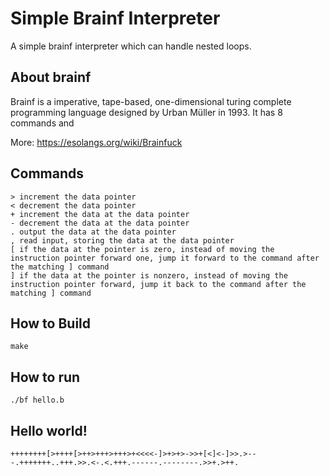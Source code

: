 # Simple Brainf Interpreter

A simple brainf interpreter which can handle nested loops.

## About brainf

Brainf is a imperative, tape-based, one-dimensional turing complete programming language designed by Urban Müller in 1993. It has 8 commands and 

More: https://esolangs.org/wiki/Brainfuck

## Commands

	> increment the data pointer
	< decrement the data pointer
	+ increment the data at the data pointer
	- decrement the data at the data pointer
	. output the data at the data pointer
	, read input, storing the data at the data pointer
	[ if the data at the pointer is zero, instead of moving the instruction pointer forward one, jump it forward to the command after the matching ] command
	] if the data at the pointer is nonzero, instead of moving the instruction pointer forward, jump it back to the command after the matching ] command
	
## How to Build

	make

## How to run

	./bf hello.b
	
## Hello world!

	++++++++[>++++[>++>+++>+++>+<<<<-]>+>+>->>+[<]<-]>>.>---.+++++++..+++.>>.<-.<.+++.------.--------.>>+.>++.